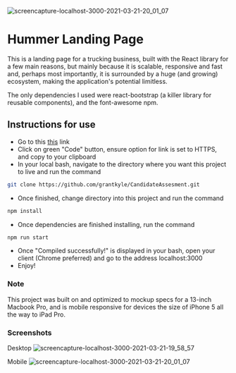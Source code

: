 ![screencapture-localhost-3000-2021-03-21-20_01_07](https://user-images.githubusercontent.com/56657779/111929033-47824280-8a83-11eb-9ab7-cb32e7bf56e5.png)
# Hummer Landing Page

This is a landing page for a trucking business, built with the React library for a few main reasons, but mainly because it is scalable, responsive and fast and, perhaps most importantly, it is surrounded by a huge (and growing) ecosystem, making the application's potential limitless. 

The only dependencies I used were react-bootstrap (a killer library for reusable components), and the font-awesome npm.
## Instructions for use

- Go to this [this](https://github.com/grantkyle/CandidateAssesment/) link
- Click on green "Code" button, ensure option for link is set to HTTPS, and copy to your clipboard
- In your local bash, navigate to the directory where you want this project to live and run the command
```bash
git clone https://github.com/grantkyle/CandidateAssesment.git
```
- Once finished, change directory into this project and run the command 
```bash
npm install
```
- Once dependencies are finished installing, run the command 
```bash
npm run start
```
- Once "Compiled successfully!" is displayed in your bash, open your client (Chrome preferred) and go to the address localhost:3000
- Enjoy!

### Note
This project was built on and optimized to mockup specs for a 13-inch Macbook Pro, and is mobile responsive for devices the size of iPhone 5 all the way to iPad Pro.

### Screenshots

Desktop
![screencapture-localhost-3000-2021-03-21-19_58_57](https://user-images.githubusercontent.com/56657779/111929069-608af380-8a83-11eb-9656-36cfa9feca3b.png)

Mobile
![screencapture-localhost-3000-2021-03-21-20_01_07](https://user-images.githubusercontent.com/56657779/111929087-684a9800-8a83-11eb-96ec-ee478e9317bb.png)


